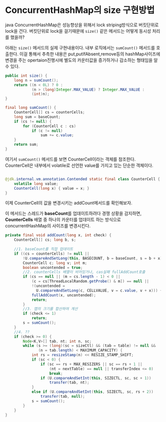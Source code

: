 
# ConcurrentHashMap의 size 구현방법

java ConcurrentHashMap은 성능향상을 위해서 lock striping방식으로 버킷단위로 lock을 건다. 버킷단위로 lock을 걸기때문에 `size()` 같은 메서드는 어떻게 동시성 처리를 했을까?

아래는 `size()` 메서드의 실제 구현내용이다. 내부 로직에서는 `sumCount()` 메서드를 호출한다. 이걸 통해서 추측한 내용은 put,putIfAbsent,remove등의 hashMap사이즈에 변경을 주는 opertaion진행시에 별도의 카운터값을 증가하거나 감소하는 형태임을 알 수 있다.


```java
public int size() {
    long n = sumCount();
    return ((n < 0L) ? 0 :
            (n > (long)Integer.MAX_VALUE) ? Integer.MAX_VALUE :
            (int)n);
}

final long sumCount() {
    CounterCell[] cs = counterCells;
    long sum = baseCount;
    if (cs != null) {
        for (CounterCell c : cs)
            if (c != null)
                sum += c.value;
    }
    return sum;
}
```



여기서 `sumCount()` 메서드를 보면 CounterCell이라는 객체를 참조한다.  CounterCell은 내부에서 volatile로 선언한 value를 가지고 있는 단순한 객체이다.
```java

@jdk.internal.vm.annotation.Contended static final class CounterCell {
    volatile long value;
    CounterCell(long x) { value = x; }
}

```


이제 CounterCell의 값을 변경시키는 addCount메서드를 확인해보자.

이 메서드는 스레드가 **baseCount**를 업데이트하려다 경쟁 상황을 감지하면, **CounterCells** 배열 중 하나의 카운터를 업데이트 하는 방식으로 concurrentHashMap의 사이즈를 변경시킨다.
```java
private final void addCount(long x, int check) {
    CounterCell[] cs; long b, s;
    
    //1. baseCount를 직접 업데이트
    if ((cs = counterCells) != null ||
        !U.compareAndSetLong(this, BASECOUNT, b = baseCount, s = b + x)) {
        CounterCell c; long v; int m;
        boolean uncontended = true;
        //2. counterCells 배열이 비어있거나, cas실패 fullAddCount호출
        if (cs == null || (m = cs.length - 1) < 0 ||
            (c = cs[ThreadLocalRandom.getProbe() & m]) == null ||
            !(uncontended =
              U.compareAndSetLong(c, CELLVALUE, v = c.value, v + x))) {
            fullAddCount(x, uncontended);
            return;
        }
        //3. 맵의 크기를 합산하여 계산
        if (check <= 1)
            return;
        s = sumCount();
    }
    //4. ??
    if (check >= 0) {
        Node<K,V>[] tab, nt; int n, sc;
        while (s >= (long)(sc = sizeCtl) && (tab = table) != null &&
               (n = tab.length) < MAXIMUM_CAPACITY) {
            int rs = resizeStamp(n) << RESIZE_STAMP_SHIFT;
            if (sc < 0) {
                if (sc == rs + MAX_RESIZERS || sc == rs + 1 ||
                    (nt = nextTable) == null || transferIndex <= 0)
                    break;
                if (U.compareAndSetInt(this, SIZECTL, sc, sc + 1))
                    transfer(tab, nt);
            }
            else if (U.compareAndSetInt(this, SIZECTL, sc, rs + 2))
                transfer(tab, null);
            s = sumCount();
        }
    }
}

```